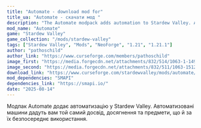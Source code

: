 ```yaml
---
title: "Automate - download mod for"
title_ua: "Automate - скачати мод "
description: "The Automate modpack adds automation to Stardew Valley. Automated machines will give you the same experience, achievements, and items as using them directly."
mod_name: "Automate"
game: "Stardew Valley"
game_collection: "/mods/stardew-valley"
tags: ["Stardew Valley", "Mods", "NeoForge", "1.21", "1.21.1"]
author: "pathoschild"
author_link: "https://www.curseforge.com/members/pathoschild"
image_first: "https://media.forgecdn.net/attachments/832/514/1063-1-1491361758.jpg"
image_second: "https://media.forgecdn.net/attachments/832/511/1063-1512350034-893525645.jpg"
download_link: "https://www.curseforge.com/stardewvalley/mods/automate/files/latest?page=1&pageSize=20"
mod_dependencies: "SMAPI"
dependencies_link: "https://smapi.io/"
date: "2025-08-14"
---
```


Модпак Automate додає автоматизацію у Stardew Valley.  Автоматизовані машини дадуть вам той самий досвід, досягнення та предмети, що й за їх безпосереднє використання.